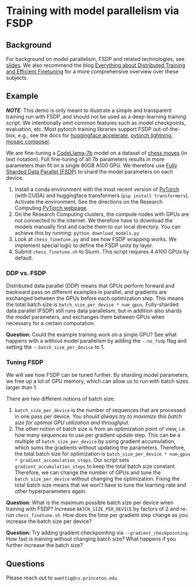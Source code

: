 # Training with model parallelism via FSDP
## Background
For background on model parallelism, FSDP and related technologies, see [slides](slides.pdf). We also recommend the blog [Everything about Distributed Training and Efficient Finetuning](https://sumanthrh.com/post/distributed-and-efficient-finetuning/) for a more comprehensive overview over these subjects.

## Example
***NOTE***: This demo is only meant to illustrate a simple and transparent training run with FSDP, and should not be used as a deep-learning training script. We intentionally omit common features such as model checkpoints, evaluation, etc.
Most pytorch training libraries support FSDP out-of-the-box, e.g., see the docs for [huggingface accelerate](https://huggingface.co/docs/accelerate/usage_guides/fsdp), [pytorch lightning](https://lightning.ai/docs/pytorch/stable/api/lightning.pytorch.strategies.FSDPStrategy.html), [mosaic composer](https://docs.mosaicml.com/projects/composer/en/stable/notes/distributed_training.html#fullyshardeddataparallel-fsdp).

We are fine-tuning a [CodeLlama-7b](https://huggingface.co/codellama/CodeLlama-7b-hf) model on a dataset of [chess moves](https://huggingface.co/datasets/laion/strategic_game_chess) (in text notation). Full fine-tuning of all 7b parameters results in more parameters than fit on a single 80GB A100 GPU. We therefore use [Fully Sharded Data Parallel (FSDP)](https://pytorch.org/tutorials/intermediate/FSDP_tutorial.html) to shard the model parameters on each device.
1. Install a conda environment with the most recent version of [PyTorch](https://pytorch.org/) (with CUDA) and huggingface transformers (`pip install transformers`). Activate the environment. See the directions on the Research Computing [PyTorch webpage](https://researchcomputing.princeton.edu/support/knowledge-base/pytorch).
2. On the Research Computing clusters, the compute nodes with GPUs are not connected to the internet. We therefore have to download the models manually first and cache them to our local directory. You can achieve this by running: `python download_models.py`
3. Look at `chess_finetune.py` and see how FSDP wrapping works. We implement special logic to define the FSDP units by layer.
4. Submit `chess_finetune.sh` to Slurm. This script requires 4 A100 GPUs by default.

### DDP vs. FSDP
Distributed data parallel (DDP) means that GPUs perform forward and backward pass on different examples in parallel, and gradients are exchanged between the GPUs before each optimization step. This means the total batch size is `batch_size_per_device * num_gpus`.
Fully-sharded data parallel (FSDP) still runs data parallelism, but in addition also shards the model parameters, and exchanges them between GPUs when necessary for a certain computation.

**Question:** Could the example training work on a single GPU? See what happens with a without model parallelism by adding the `--no_fsdp` flag and setting the `--batch_size_per_device` to 1.

### Tuning FSDP
We will see how FSDP can be tuned further. By sharding model parameters, we free up a lot of GPU memory, which can allow us to run with batch sizes larger than 1.

There are two different notions of batch size:
1. `batch_size_per_device` is the number of sequences that are processed in one pass per device. *You should always try to maximize this batch size for optimal GPU utilization and throughput.*
2. The other notion of batch size is from an optimization point of view, i.e. how many sequences to use per gradient update step. This can be a multiple of `batch_size_per_device` by using gradient accumulation, which sums the gradients without updating the parameters. Therefore, the total batch size for optimization is `batch_size_per_device * num_gpus * gradient_accumulation_steps`. Our script sets `gradient_accumulation_steps` to keep the total batch size constant. Therefore, we can change the number of GPUs and tune the `batch_size_per_device` without changing the optimization. Fixing the total batch size means that we won't have to tune the learning rate and other hyperparameters again.

**Question:** What is the maximum possible batch size per device when training with FSDP? Increase `BATCH_SIZE_PER_DEVICE` by factors of 2 and re-run `chess_finetune.sh`. How does the time per gradient step change as you increase the batch size per device?

**Question:** Try adding gradient checkpointing via `--gradient_checkpointing`. How fast is training without changing batch size? What happens if you further increase the batch size?

## Questions
Please reach out to `awettig@cs.princeton.edu`.
